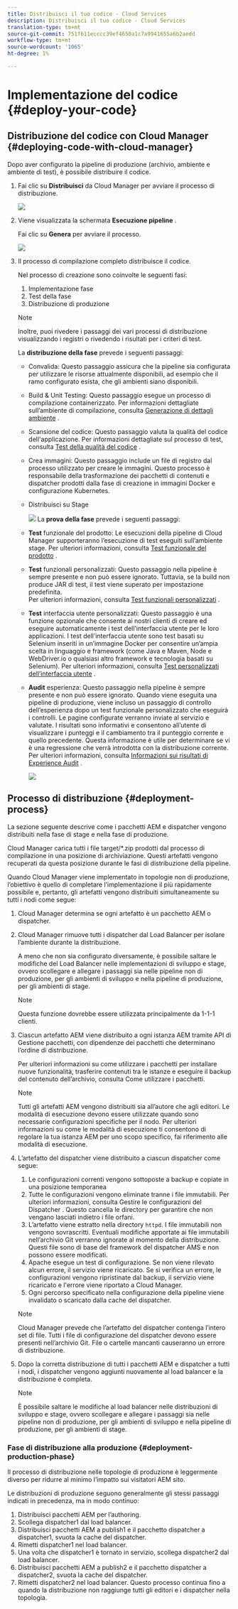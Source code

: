 ```yaml
---
title: Distribuisci il tuo codice - Cloud Services
description: Distribuisci il tuo codice - Cloud Services
translation-type: tm+mt
source-git-commit: 751f611ecccc39ef4650a1c7a9941655a6b2aedd
workflow-type: tm+mt
source-wordcount: '1065'
ht-degree: 1%

---
```



# Implementazione del codice {#deploy-your-code}

## Distribuzione del codice con Cloud Manager {#deploying-code-with-cloud-manager}

Dopo aver configurato la pipeline di produzione (archivio, ambiente e ambiente di test), è possibile distribuire il codice.

1. Fai clic su **Distribuisci** da Cloud Manager per avviare il processo di distribuzione.

   ![](assets/deploy-code1.png)


1. Viene visualizzata la schermata **Esecuzione pipeline** .

   Fai clic su **Genera** per avviare il processo.

   ![](assets/deploy-code2.png)

1. Il processo di compilazione completo distribuisce il codice.

   Nel processo di creazione sono coinvolte le seguenti fasi:

   1. Implementazione fase
   1. Test della fase
   1. Distribuzione di produzione

   >[!NOTE]
   >
   >Inoltre, puoi rivedere i passaggi dei vari processi di distribuzione visualizzando i registri o rivedendo i risultati per i criteri di test.

   La **distribuzione della fase** prevede i seguenti passaggi:

   * Convalida: Questo passaggio assicura che la pipeline sia configurata per utilizzare le risorse attualmente disponibili, ad esempio che il ramo configurato esista, che gli ambienti siano disponibili.
   * Build &amp; Unit Testing: Questo passaggio esegue un processo di compilazione containerizzato. Per informazioni dettagliate sull’ambiente di compilazione, consulta [Generazione di dettagli ambiente](/help/onboarding/getting-access-to-aem-in-cloud/build-environment-details.md) .
   * Scansione del codice: Questo passaggio valuta la qualità del codice dell&#39;applicazione. Per informazioni dettagliate sul processo di test, consulta [Test della qualità del codice](/help/implementing/cloud-manager/code-quality-testing.md) .
   * Crea immagini: Questo passaggio include un file di registro dal processo utilizzato per creare le immagini. Questo processo è responsabile della trasformazione dei pacchetti di contenuti e dispatcher prodotti dalla fase di creazione in immagini Docker e configurazione Kubernetes.
   * Distribuisci su Stage

      ![](assets/stage-deployment.png)
   La **prova della fase** prevede i seguenti passaggi:

   * **Test** funzionale del prodotto: Le esecuzioni della pipeline di Cloud Manager supporteranno l’esecuzione di test eseguiti sull’ambiente stage.
Per ulteriori informazioni, consulta [Test funzionale del prodotto](/help/implementing/cloud-manager/functional-testing.md#product-functional-testing) .

   * **Test** funzionali personalizzati: Questo passaggio nella pipeline è sempre presente e non può essere ignorato. Tuttavia, se la build non produce JAR di test, il test viene superato per impostazione predefinita.\
      Per ulteriori informazioni, consulta [Test funzionali personalizzati](/help/implementing/cloud-manager/functional-testing.md#custom-functional-testing) .

   * **Test** interfaccia utente personalizzati: Questo passaggio è una funzione opzionale che consente ai nostri clienti di creare ed eseguire automaticamente i test dell’interfaccia utente per le loro applicazioni. I test dell’interfaccia utente sono test basati su Selenium inseriti in un’immagine Docker per consentire un’ampia scelta in linguaggio e framework (come Java e Maven, Node e WebDriver.io o qualsiasi altro framework e tecnologia basati su Selenium).
Per ulteriori informazioni, consulta [Test personalizzati dell’interfaccia utente](https://experienceleague.adobe.com/docs/experience-manager-cloud-service/implementing/using-cloud-manager/test-results/functional-testing.html?lang=en#custom-ui-testing) .


   * **Audit** esperienza: Questo passaggio nella pipeline è sempre presente e non può essere ignorato. Quando viene eseguita una pipeline di produzione, viene incluso un passaggio di controllo dell’esperienza dopo un test funzionale personalizzato che eseguirà i controlli. Le pagine configurate verranno inviate al servizio e valutate. I risultati sono informativi e consentono all’utente di visualizzare i punteggi e il cambiamento tra il punteggio corrente e quello precedente. Questa informazione è utile per determinare se vi è una regressione che verrà introdotta con la distribuzione corrente.
Per ulteriori informazioni, consulta [Informazioni sui risultati di Experience Audit](/help/implementing/cloud-manager/experience-audit-testing.md) .

      ![](assets/stage-testing.png)





## Processo di distribuzione {#deployment-process}

La sezione seguente descrive come i pacchetti AEM e dispatcher vengono distribuiti nella fase di stage e nella fase di produzione.

Cloud Manager carica tutti i file target/*.zip prodotti dal processo di compilazione in una posizione di archiviazione.  Questi artefatti vengono recuperati da questa posizione durante le fasi di distribuzione della pipeline.

Quando Cloud Manager viene implementato in topologie non di produzione, l’obiettivo è quello di completare l’implementazione il più rapidamente possibile e, pertanto, gli artefatti vengono distribuiti simultaneamente su tutti i nodi come segue:

1. Cloud Manager determina se ogni artefatto è un pacchetto AEM o dispatcher.
1. Cloud Manager rimuove tutti i dispatcher dal Load Balancer per isolare l’ambiente durante la distribuzione.

   A meno che non sia configurato diversamente, è possibile saltare le modifiche del Load Balancer nelle implementazioni di sviluppo e stage, ovvero scollegare e allegare i passaggi sia nelle pipeline non di produzione, per gli ambienti di sviluppo e nella pipeline di produzione, per gli ambienti di stage.

   >[!NOTE]
   >
   >Questa funzione dovrebbe essere utilizzata principalmente da 1-1-1 clienti.

1. Ciascun artefatto AEM viene distribuito a ogni istanza AEM tramite API di Gestione pacchetti, con dipendenze dei pacchetti che determinano l’ordine di distribuzione.

   Per ulteriori informazioni su come utilizzare i pacchetti per installare nuove funzionalità, trasferire contenuti tra le istanze e eseguire il backup del contenuto dell’archivio, consulta Come utilizzare i pacchetti.

   >[!NOTE]
   >
   >Tutti gli artefatti AEM vengono distribuiti sia all’autore che agli editori. Le modalità di esecuzione devono essere utilizzate quando sono necessarie configurazioni specifiche per il nodo. Per ulteriori informazioni su come le modalità di esecuzione ti consentono di regolare la tua istanza AEM per uno scopo specifico, fai riferimento alle modalità di esecuzione.

1. L’artefatto del dispatcher viene distribuito a ciascun dispatcher come segue:

   1. Le configurazioni correnti vengono sottoposte a backup e copiate in una posizione temporanea
   1. Tutte le configurazioni vengono eliminate tranne i file immutabili. Per ulteriori informazioni, consulta Gestire le configurazioni del Dispatcher . Questo cancella le directory per garantire che non vengano lasciati indietro i file orfani.
   1. L’artefatto viene estratto nella directory `httpd`.  I file immutabili non vengono sovrascritti. Eventuali modifiche apportate ai file immutabili nell’archivio Git verranno ignorate al momento della distribuzione.  Questi file sono di base del framework del dispatcher AMS e non possono essere modificati.
   1. Apache esegue un test di configurazione. Se non viene rilevato alcun errore, il servizio viene ricaricato. Se si verifica un errore, le configurazioni vengono ripristinate dal backup, il servizio viene ricaricato e l&#39;errore viene riportato a Cloud Manager.
   1. Ogni percorso specificato nella configurazione della pipeline viene invalidato o scaricato dalla cache del dispatcher.

   >[!NOTE]
   >
   >Cloud Manager prevede che l’artefatto del dispatcher contenga l’intero set di file.  Tutti i file di configurazione del dispatcher devono essere presenti nell’archivio Git. File o cartelle mancanti causeranno un errore di distribuzione.

1. Dopo la corretta distribuzione di tutti i pacchetti AEM e dispatcher a tutti i nodi, i dispatcher vengono aggiunti nuovamente al load balancer e la distribuzione è completa.

   >[!NOTE]
   >
   >È possibile saltare le modifiche al load balancer nelle distribuzioni di sviluppo e stage, ovvero scollegare e allegare i passaggi sia nelle pipeline non di produzione, per gli ambienti di sviluppo e nella pipeline di produzione, per gli ambienti di stage.

### Fase di distribuzione alla produzione {#deployment-production-phase}

Il processo di distribuzione nelle topologie di produzione è leggermente diverso per ridurre al minimo l’impatto sui visitatori AEM sito.

Le distribuzioni di produzione seguono generalmente gli stessi passaggi indicati in precedenza, ma in modo continuo:

1. Distribuisci pacchetti AEM per l’authoring.
1. Scollega dispatcher1 dal load balancer.
1. Distribuisci pacchetti AEM a publish1 e il pacchetto dispatcher a dispatcher1, svuota la cache del dispatcher.
1. Rimetti dispatcher1 nel load balancer.
1. Una volta che dispatcher1 è tornato in servizio, scollega dispatcher2 dal load balancer.
1. Distribuisci pacchetti AEM a publish2 e il pacchetto dispatcher a dispatcher2, svuota la cache del dispatcher.
1. Rimetti dispatcher2 nel load balancer.
Questo processo continua fino a quando la distribuzione non raggiunge tutti gli editori e i dispatcher nella topologia.


